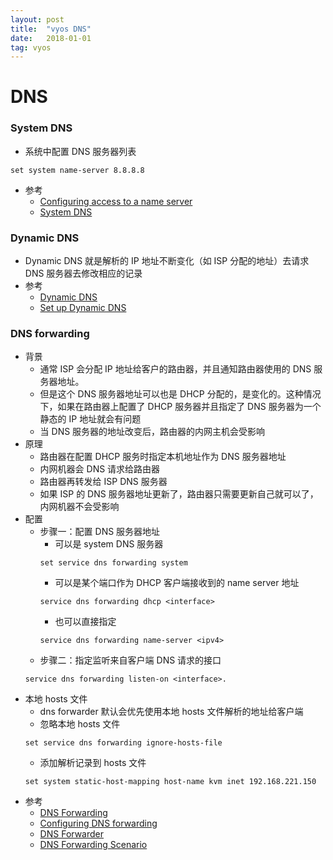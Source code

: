 ```yaml
---
layout: post
title:  "vyos DNS"
date:   2018-01-01
tag: vyos
---
```

# DNS
### System DNS
* 系统中配置 DNS 服务器列表
```
set system name-server 8.8.8.8
```
* 参考
    * [Configuring access to a name server](http://www.brocade.com/content/html/en/vrouter5600/35r6/vrouter-35r6-services/GUID-260188E1-EDB7-4300-9AF9-5ECBCA8EF125.html)
    * [System DNS](http://www.brocade.com/content/html/en/vrouter5600/35r6/vrouter-35r6-services/GUID-64ED2050-BA90-4D99-B3DA-89595DAA0CE5.html)

### Dynamic DNS
* Dynamic DNS 就是解析的 IP 地址不断变化（如 ISP 分配的地址）去请求 DNS 服务器去修改相应的记录
* 参考
    * [Dynamic DNS](https://wiki.vyos.net/wiki/Dynamic_DNS)
    * [Set up Dynamic DNS](http://www.brocade.com/content/html/en/vrouter5600/35r6/vrouter-35r6-services/GUID-F45552FD-125C-4EDE-BC7D-5FD48D540BB5.html)
    
### DNS forwarding
* 背景
    * 通常 ISP 会分配 IP 地址给客户的路由器，并且通知路由器使用的 DNS 服务器地址。
    * 但是这个 DNS 服务器地址可以也是 DHCP 分配的，是变化的。这种情况下，如果在路由器上配置了 DHCP 服务器并且指定了 DNS 服务器为一个静态的 IP 地址就会有问题
    * 当 DNS 服务器的地址改变后，路由器的内网主机会受影响
* 原理
    * 路由器在配置 DHCP 服务时指定本机地址作为 DNS 服务器地址
    * 内网机器会 DNS 请求给路由器
    * 路由器再转发给 ISP DNS 服务器
    * 如果 ISP 的 DNS 服务器地址更新了，路由器只需要更新自己就可以了，内网机器不会受影响
* 配置
    * 步骤一：配置 DNS 服务器地址
        * 可以是 system DNS 服务器
        ```
        set service dns forwarding system
        ```
        * 可以是某个端口作为 DHCP 客户端接收到的 name server 地址
        ```
        service dns forwarding dhcp <interface>
        ```
        * 也可以直接指定 
        ```
        service dns forwarding name-server <ipv4>
        ```
    * 步骤二：指定监听来自客户端 DNS 请求的接口
    ```
    service dns forwarding listen-on <interface>. 
    ```
* 本地 hosts 文件
    * dns forwarder 默认会优先使用本地 hosts 文件解析的地址给客户端
    * 忽略本地 hosts 文件
    ```
    set service dns forwarding ignore-hosts-file
    ```
    * 添加解析记录到 hosts 文件
    ```
    set system static-host-mapping host-name kvm inet 192.168.221.150
    ```
* 参考
    * [DNS Forwarding](http://www.brocade.com/content/html/en/vrouter5600/35r6/vrouter-35r6-services/GUID-A5400BFA-DB54-458E-B445-11D98D45307E.html)
    * [Configuring DNS forwarding](http://www.brocade.com/content/html/en/vrouter5600/35r6/vrouter-35r6-services/GUID-C1393910-540D-42D0-8FFA-6388E9AED386.html)
    * [DNS Forwarder](https://wiki.vyos.net/wiki/User_Guide#DNS_Forwarder)
    * [DNS Forwarding Scenario](http://www.brocade.com/content/html/en/vrouter5600/35r6/vrouter-35r6-services/GUID-4F1258AA-26B0-410B-BDA2-FC511A9130D4.html)